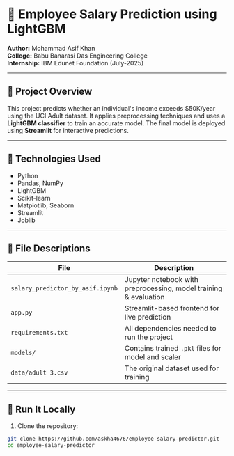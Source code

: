 # 💼 Employee Salary Prediction using LightGBM

**Author:** Mohammad Asif Khan  
**College:** Babu Banarasi Das Engineering College  
**Internship:** IBM Edunet Foundation (July-2025)

---

## 📌 Project Overview

This project predicts whether an individual's income exceeds $50K/year using the UCI Adult dataset. It applies preprocessing techniques and uses a **LightGBM classifier** to train an accurate model. The final model is deployed using **Streamlit** for interactive predictions.

---

## 🧠 Technologies Used

- Python
- Pandas, NumPy
- LightGBM
- Scikit-learn
- Matplotlib, Seaborn
- Streamlit
- Joblib

---

## 📂 File Descriptions

| File | Description |
|------|-------------|
| `salary_predictor_by_asif.ipynb` | Jupyter notebook with preprocessing, model training & evaluation |
| `app.py` | Streamlit-based frontend for live prediction |
| `requirements.txt` | All dependencies needed to run the project |
| `models/` | Contains trained `.pkl` files for model and scaler |
| `data/adult 3.csv` | The original dataset used for training |

---

## 🚀 Run It Locally

1. Clone the repository:
```bash
git clone https://github.com/askha4676/employee-salary-predictor.git
cd employee-salary-predictor
